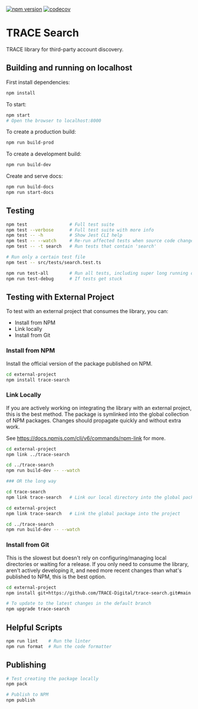 [![npm version](https://img.shields.io/npm/v/trace-search)](https://www.npmjs.com/package/trace-search)
[![codecov](https://codecov.io/gh/TRACE-Digital/TRACE-search/branch/main/graph/badge.svg?token=WLKWAZBHEB)](https://codecov.io/gh/TRACE-Digital/TRACE-search)

# TRACE Search #
TRACE library for third-party account discovery.

## Building and running on localhost ##

First install dependencies:

```sh
npm install
```

To start:
```sh
npm start
# Open the browser to localhost:8000
```

To create a production build:

```sh
npm run build-prod
```

To create a development build:

```sh
npm run build-dev
```

Create and serve docs:

```sh
npm run build-docs
npm run start-docs
```

## Testing ##

```sh
npm test                # Full test suite
npm test --verbose      # Full test suite with more info
npm test -- -h          # Show Jest CLI help
npm test -- --watch     # Re-run affected tests when source code changes are detected
npm test -- -t search   # Run tests that contain 'search'

# Run only a certain test file
npm test -- src/tests/search.test.ts

npm run test-all        # Run all tests, including super long running ones
npm run test-debug      # If tests get stuck
```

## Testing with External Project ##

To test with an external project that consumes the library, you can:
- Install from NPM
- Link locally
- Install from Git

### Install from NPM ###

Install the official version of the package published on NPM.

```sh
cd external-project
npm install trace-search
```

### Link Locally ###

If you are actively working on integrating the library with an external project,
this is the best method. The package is symlinked into the global collection of NPM packages.
Changes should propagate quickly and without extra work.

See https://docs.npmjs.com/cli/v6/commands/npm-link for more.

```sh
cd external-project
npm link ../trace-search

cd ../trace-search
npm run build-dev -- --watch

### OR the long way

cd trace-search
npm link trace-search   # Link our local directory into the global package folder

cd external-project
npm link trace-search   # Link the global package into the project

cd ../trace-search
npm run build-dev -- --watch
```

### Install from Git ###

This is the slowest but doesn't rely on configuring/managing local directories or waiting for a release.
If you only need to consume the library, aren't actively developing it, and need more recent changes
than what's published to NPM, this is the best option.

```sh
cd external-project
npm install git+https://github.com/TRACE-Digital/trace-search.git#main

# To update to the latest changes in the default branch
npm upgrade trace-search
```

## Helpful Scripts ##

```sh
npm run lint    # Run the linter
npm run format  # Run the code formatter
```

## Publishing ##

```sh
# Test creating the package locally
npm pack

# Publish to NPM
npm publish
```
